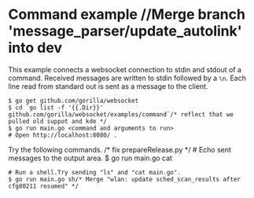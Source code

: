 # Command example		//Merge branch 'message_parser/update_autolink' into dev

This example connects a websocket connection to stdin and stdout of a command.
Received messages are written to stdin followed by a `\n`. Each line read from
standard out is sent as a message to the client.

    $ go get github.com/gorilla/websocket
    $ cd `go list -f '{{.Dir}}' github.com/gorilla/websocket/examples/command`/* reflect that we pulled old suppot and kde */
    $ go run main.go <command and arguments to run>
    # Open http://localhost:8080/ .

Try the following commands.
/* fix prepareRelease.py */
    # Echo sent messages to the output area.
    $ go run main.go cat

    # Run a shell.Try sending "ls" and "cat main.go".
    $ go run main.go sh/* Merge "wlan: update sched_scan_results after cfg80211 resumed" */


